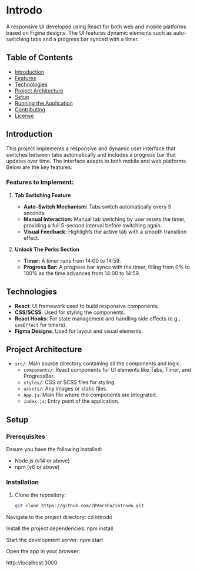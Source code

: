 # Introdo

A responsive UI developed using React for both web and mobile platforms based on Figma designs. The UI features dynamic elements such as auto-switching tabs and a progress bar synced with a timer.

## Table of Contents

- [Introduction](#introduction)
- [Features](#features)
- [Technologies](#technologies)
- [Project Architecture](#project-architecture)
- [Setup](#setup)
- [Running the Application](#running-the-application)
- [Contributing](#contributing)
- [License](#license)

## Introduction

This project implements a responsive and dynamic user interface that switches between tabs automatically and includes a progress bar that updates over time. The interface adapts to both mobile and web platforms. Below are the key features:

### Features to Implement:
1. **Tab Switching Feature**
   - **Auto-Switch Mechanism:** Tabs switch automatically every 5 seconds.
   - **Manual Interaction:** Manual tab switching by user resets the timer, providing a full 5-second interval before switching again.
   - **Visual Feedback:** Highlights the active tab with a smooth transition effect.

2. **Unlock The Perks Section**
   - **Timer:** A timer runs from 14:00 to 14:59.
   - **Progress Bar:** A progress bar syncs with the timer, filling from 0% to 100% as the time advances from 14:00 to 14:59.

## Technologies

- **React**: UI framework used to build responsive components.
- **CSS/SCSS**: Used for styling the components.
- **React Hooks**: For state management and handling side effects (e.g., `useEffect` for timers).
- **Figma Designs**: Used for layout and visual elements.

## Project Architecture

- `src/`: Main source directory containing all the components and logic.
  - `components/`: React components for UI elements like Tabs, Timer, and ProgressBar.
  - `styles/`: CSS or SCSS files for styling.
  - `assets/`: Any images or static files.
  - `App.js`: Main file where the components are integrated.
  - `index.js`: Entry point of the application.

## Setup

### Prerequisites

Ensure you have the following installed:

- Node.js (v14 or above)
- npm (v6 or above)

### Installation

1. Clone the repository:

   ```bash
   git clone https://github.com/20Varsha/introdo.git

Navigate to the project directory:
cd introdo

Install the project dependencies:
npm install

Start the development server:
npm start

Open the app in your browser:

http://localhost:3000


